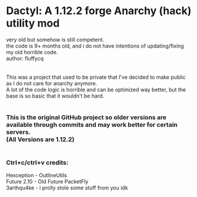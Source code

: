 <h1>Dactyl: A 1.12.2 forge Anarchy (hack) utility mod</h1>
very old but somehow is still competent.<br>
the code is 9+ months old, and i do not have 
intentions of updating/fixing my old horrible code.<br>
author: fluffycq<br>
<br><br>
This was a project that used to be private that I've decided to make public as I do not care for anarchy anymore.<br>
A lot of the code logic is horrible and can be optimized way better, but the base is so basic that it wouldn't be hard.<br><br>
<h3>This is the original GitHub project so older versions are available through commits and may work better for certain servers.<br>(All Versions are 1.12.2)<br><br></h3>
<h3>Ctrl+c/ctrl+v credits:</h3> Hexception - OutlineUtils<br> Future 2.10 - Old Future PacketFly<br>3arthqu4ke - i prolly stole some stuff from you idk<br><br>
